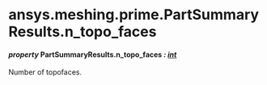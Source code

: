 <a id="ansys-meshing-prime-partsummaryresults-n-topo-faces"></a>

# ansys.meshing.prime.PartSummaryResults.n_topo_faces

<a id="ansys.meshing.prime.PartSummaryResults.n_topo_faces"></a>

#### *property* PartSummaryResults.n_topo_faces *: [int](https://docs.python.org/3.11/library/functions.html#int)*

Number of topofaces.

<!-- !! processed by numpydoc !! -->
